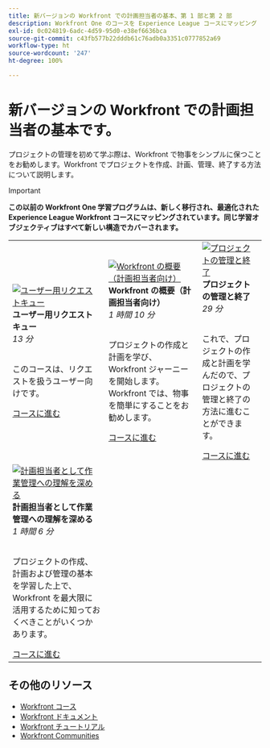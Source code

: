 ```yaml
---
title: 新バージョンの Workfront での計画担当者の基本、第 1 部と第 2 部
description: Workfront One のコースを Experience League コースにマッピング
exl-id: 0c024819-6adc-4d59-95d0-e38ef6636bca
source-git-commit: c43fb577b22dddb61c76adb0a3351c0777852a69
workflow-type: ht
source-wordcount: '247'
ht-degree: 100%

---
```


# 新バージョンの Workfront での計画担当者の基本です。

プロジェクトの管理を初めて学ぶ際は、Workfront で物事をシンプルに保つことをお勧めします。Workfront でプロジェクトを作成、計画、管理、終了する方法について説明します。

>[!IMPORTANT]
>
>**この以前の Workfront One 学習プログラムは、新しく移行され、最適化された Experience League Workfront コースにマッピングされています。同じ学習オブジェクティブはすべて新しい構造でカバーされます。**

<table>
  <tr>
   <td>
      <a href="https://experienceleague.adobe.com/?recommended=Workfront-U-1-2022.1.planners">
      <img alt="ユーザー用リクエストキュー" src="https://cdn.experienceleague.adobe.com/thumb/request-queues-for-users.png"/>
      </a>
      <div>
         <strong>ユーザー用リクエストキュー</strong></a>
 <br/><em>13 分</em>
      </div>
      <p>
        <br/>
 このコースは、リクエストを扱うユーザー向けです。
      </p>
      <a  rel="noreferrer" target="_blank" href="https://experienceleague.adobe.com/?recommended=Workfront-U-1-2022.2.request-queues" class="spectrum-Button spectrum-Button--primary spectrum-Button--sizeM">
 <span class="spectrum-Button-label has-no-wrap has-text-weight-bold">コースに進む</span>
 </a>
   </td>   
   <td>
      <a href="https://experienceleague.adobe.com/?recommended=Workfront-U-1-2022.1.planners">
      <img alt="Workfront の概要（計画担当者向け）" src="https://cdn.experienceleague.adobe.com/thumb/get-started-with-workfront-for-planners.png"/>
      </a>
      <div>
         <strong>Workfront の概要（計画担当者向け）</strong></a>
 <br/><em>1 時間 10 分</em>
      </div>
      <p>
        <br/>
 プロジェクトの作成と計画を学び、Workfront ジャーニーを開始します。Workfront では、物事を簡単にすることをお勧めします。
      </p>
      <a  rel="noreferrer" target="_blank" href="https://experienceleague.adobe.com/?recommended=Workfront-U-1-2022.1.planners" class="spectrum-Button spectrum-Button--primary spectrum-Button--sizeM">
 <span class="spectrum-Button-label has-no-wrap has-text-weight-bold">コースに進む</span>
 </a>
   </td>
    <td>
      <a href="https://experienceleague.adobe.com/?recommended=Workfront-U-1-2022.2.planners">
      <img alt="プロジェクトの管理と終了" src="https://cdn.experienceleague.adobe.com/thumb/manage-and-close-a-project.png"/>
      </a>
      <div>
         <strong>プロジェクトの管理と終了</strong></a>
 <br/><em>29 分</em>
      </div>
      <p>
        <br/>
 これで、プロジェクトの作成と計画を学んだので、プロジェクトの管理と終了の方法に進むことができます。
      </p>
      <a  rel="noreferrer" target="_blank" href="https://experienceleague.adobe.com/?recommended=Workfront-U-1-2022.2.planners" class="spectrum-Button spectrum-Button--primary spectrum-Button--sizeM">
 <span class="spectrum-Button-label has-no-wrap has-text-weight-bold">コースに進む</span>
 </a>
   </td>
  </tr>
  <tr>
   <td>
      <a href="https://experienceleague.adobe.com/?recommended=Workfront-U-1-2022.3.planners">
      <img alt="計画担当者として作業管理への理解を深める" src="https://cdn.experienceleague.adobe.com/thumb/further-understanding-of-managing-work-as-a-planner.png"/>
      </a>
      <div>
         <strong>計画担当者として作業管理への理解を深める</strong></a>
 <br/><em>1 時間 6 分</em>
      </div>
      <p>
        <br/>
 プロジェクトの作成、計画および管理の基本を学習した上で、Workfront を最大限に活用するために知っておくべきことがいくつかあります。
      </p>
      <a  rel="noreferrer" target="_blank" href="https://experienceleague.adobe.com/?recommended=Workfront-U-1-2022.3.planners" class="spectrum-Button spectrum-Button--primary spectrum-Button--sizeM">
 <span class="spectrum-Button-label has-no-wrap has-text-weight-bold">コースに進む</span>
 </a>
   </td>
  </tr>

</table>

## その他のリソース

* [Workfront コース](https://experienceleague.adobe.com/?lang=ja&amp;Solution=Workfront#courses)
* [Workfront ドキュメント](https://experienceleague.adobe.com/docs/workfront.html?lang=ja)
* [Workfront チュートリアル](https://experienceleague.adobe.com/docs/workfront-learn/tutorials-workfront/home.html?lang=ja)
* [Workfront Communities](https://experienceleaguecommunities.adobe.com/t5/workfront/ct-p/workfront?profile.language=ja)
